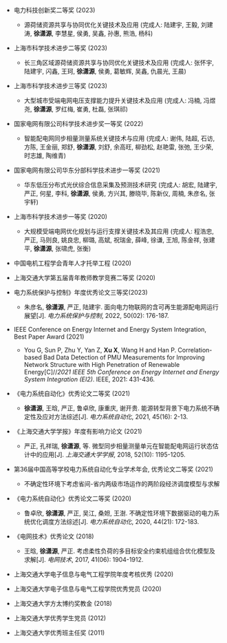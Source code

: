 
* 电力科技创新奖二等奖 (2023)
  * 源荷储资源共享与协同优化关键技术及应用 (完成人: 陆建宇, 王毅, 刘建涛, **徐潇源**, 李慧星, 侯勇, 吴鑫, 孙惠, 熊浩, 杨科)
* 上海市科学技术进步二等奖 (2023)
  * 长三角区域源荷储资源共享与协同优化关键技术及应用 (完成人: 张怀宇, 陆建宇, 闪鑫, 王珂, **徐潇源**, 侯勇, 葛敏辉, 吴鑫, 仇晨光, 王晨)
* 上海市科学技术进步三等奖 (2023)
  * 大型城市受端电网电压支撑能力提升关键技术及应用 (完成人: 冯楠, 冯煜尧, **徐潇源**, 罗红梅, 崔勇, 杜磊, 张琪祁)
* 国家电网有限公司科学技术进步奖一等奖 (2022)
  * 智能配电网同步相量测量系统关键技术与应用 (完成人: 谢伟, 陆超, 石访, 方陈, 王金丽, 郑舒, **徐潇源**, 刘舒, 余高旺, 柳劲松, 赵艳雷, 张弛, 王少荣, 时志雄, 陶维青)
* 国家电网有限公司华东分部科学技术进步一等奖 (2021)
  * 华东低压分布式光伏综合信息采集及预测技术研究 (完成人: 胡宏, 陆建宇, 严正, 何星, 李科, **徐潇源**, 侯勇, 方兴其, 滕晓毕, 陈新仪, 周楠, 朱彦名, 张宇轩)
* 上海市科学技术进步一等奖 (2020)
  * 大规模受端电网优化规划与运行支撑关键技术及其应用 (完成人: 程浩忠, 严正, 马则良, 姚良忠, 柳璐, 高斌, 祝瑞金, 薛峰, 徐谦, 王旭, 陈金祥, 张建平, **徐潇源**, 张啸虎, 张衡)

* 中国电机工程学会青年人才托举工程 (2020)
* 上海交通大学第五届青年教师教学竞赛二等奖 (2020)

* 电力系统保护与控制》年度优秀论文三等奖(2023)
  * 朱彦名, **徐潇源**, 严正, 陆建宇. 面向电力物联网的含可再生能源配电网运行展望[J]. *电力系统保护与控制*, 2022, 50(02): 176-187.
* IEEE Conference on Energy Internet and Energy System Integration, Best Paper Award (2021)
  * You G, Sun P, Zhu Y, Yan Z, **Xu X**, Wang H and Han P. Correlation-based Bad Data Detection of PMU Measurements for Improving Network Structure with High Penetration of Renewable Energy[C]//*2021 IEEE 5th Conference on Energy Internet and Energy System Integration (EI2)*. IEEE, 2021: 431-436.
* 《电力系统自动化》优秀论文二等奖 (2021)
  * **徐潇源**, 王晗, 严正, 鲁卓欣, 康重庆, 谢开贵. 能源转型背景下电力系统不确定性及应对方法综述[J]. *电力系统自动化*, 2021, 45(16): 2-13.
* 《上海交通大学学报》年度有影响力论文 (2021)
  * 严正, 孔祥瑞, **徐潇源**, 等. 微型同步相量测量单元在智能配电网运行状态估计中的应用[J]. *上海交通大学学报*, 2018, 52(10): 1195-1205.
* 第36届中国高等学校电力系统自动化专业学术年会, 优秀论文二等奖 (2021)
  * 不确定性环境下考虑省间-省内两级市场运作的两阶段经济调度模型与求解
* 《电力系统自动化》优秀论文二等奖 (2020)
  * 鲁卓欣, **徐潇源**, 严正, 吴江, 桑妲, 王澍. 不确定性环境下数据驱动的电力系统优化调度方法综述[J]. *电力系统自动化*, 2020, 44(21): 172-183.
* 《电网技术》优秀论文 (2018)
  * 王晗, **徐潇源**, 严正. 考虑柔性负荷的多目标安全约束机组组合优化模型及求解[J]. *电网技术*, 2017, 41(06): 1904-1912.
 
* 上海交通大学电子信息与电气工程学院年度考核优秀 (2020)
* 上海交通大学电子信息与电气工程学院优秀党员 (2020)
* 上海交通大学方太博约奖教金 (2018)
* 上海交通大学优秀学生党员 (2012)
* 上海交通大学优秀班主任奖 (2011)


